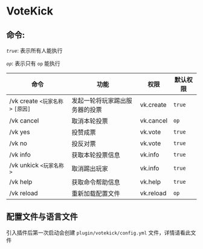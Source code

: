 # VoteKick

## 命令:

_`true`_: 表示所有人能执行

_`op`_: 表示只有 `op` 能执行

| 命令                         | 功能              | 权限        | 默认权限   |
|----------------------------|-----------------|-----------|--------|
| /vk create `<玩家名称>` `[原因]` | 发起一轮将玩家踢出服务器的投票 | vk.create | `true` |
| /vk cancel                 | 取消本轮投票          | vk.cancel | `op`   |
| /vk yes                    | 投赞成票            | vk.vote   | `true` |
| /vk no                     | 投反对票            | vk.vote   | `true` |
| /vk info                   | 获取本轮投票信息        | vk.info   | `true` |
| /vk unkick `<玩家名称>`        | 取消踢出玩家          | vk.info   | `true` |
| /vk help                   | 获取命令帮助信息        | vk.help   | `true` |
| /vk reload                 | 重新加载配置文件        | vk.reload | `op`   |

## 配置文件与语言文件
引入插件后第一次启动会创建 `plugin/votekick/config.yml` 文件，详情请看此文件